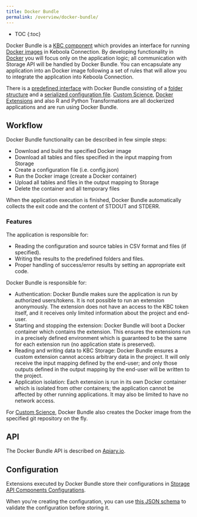 ```yaml
---
title: Docker Bundle
permalink: /overview/docker-bundle/
---
```


* TOC
{:toc}

Docker Bundle is a [KBC component](/overview/) which provides an interface for 
running [Docker images](/extend/docker/tutorial) in Keboola Connection. 
By developing functionality in [Docker](https://www.docker.com/) you will focus only on the application logic; all communication 
with Storage API will be handled by Docker Bundle. You can encapsulate any application into an Docker image 
following a set of rules that will allow you to integrate the application into Keboola Connection.

There is a [predefined interface](/extend/common-interface/) with Docker Bundle consisting of a
[folder structure](/extend/common-interface/) and a [serialized configuration file](/extend/common-interface/config-file/). 
[Custom Science](/extend/custom-science/), [Docker Extensions](/extend/docker/) and also 
R and Python Transformations are all dockerized applications and are run using Docker Bundle. 

## Workflow

Docker Bundle functionality can be described in few simple steps:

- Download and build the specified Docker image
- Download all tables and files specified in the input mapping from Storage
- Create a configuration file (i.e. config.json)
- Run the Docker image (create a Docker container)
- Upload all tables and files in the output mapping to Storage
- Delete the container and all temporary files

When the application execution is finished, Docker Bundle automatically collects the exit code and the content of STDOUT and STDERR.

### Features 

The application is responsible for:

- Reading the configuration and source tables in CSV format and files (if specified).
- Writing the results to the predefined folders and files.
- Proper handling of success/error results by setting an appropriate exit code.

Docker Bundle is responsible for:

- Authentication: Docker Bundle makes sure the application is run by authorized users/tokens. 
It is not possible to run an extension anonymously. The extension does not have an access to the KBC token 
itself, and it receives only limited information about the project and end-user.
- Starting and stopping the extension: Docker Bundle will boot a Docker container which contains the 
extension. This ensures the extensions run in a precisely defined environment which is guaranteed to 
be the same for each extension run (no application state is preserved).
- Reading and writing data to KBC Storage: Docker Bundle ensures a custom extension 
cannot access arbitrary data in the project. It will only receive the input mapping defined by the end-user; 
and only those outputs defined in the output mapping by the end-user will be written to the project. 
- Application isolation: Each extension is run in its own Docker container which is isolated from other 
containers; the application cannot be affected by other running applications. It may also be limited 
to have no network access.

For [Custom Science](/extend/custom-science/), Docker Bundle also creates the Docker image from the 
specified git repository on the fly.

## API

The Docker Bundle API is described on [Apiary.io](http://docs.kebooladocker.apiary.io/). 

## Configuration

Extensions executed by Docker Bundle store their configurations in [Storage API Components Configurations](http://docs.keboola.apiary.io/#reference/component-configurations). 
 
When you're creating the configuration, you can use [this JSON schema](https://github.com/keboola/docker-bundle/blob/master/Resources/schemas/configuration.json) to validate the configuration before storing it.

